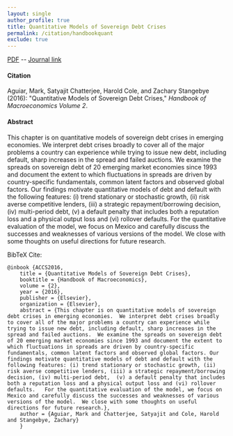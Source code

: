 ```yaml
---
layout: single 
author_profile: true 
title: Quantitative Models of Sovereign Debt Crises 
permalink: /citation/handbookquant
exclude: true
---
```


[PDF](https://markaguiar.github.io/files/accs_handbook.pdf) -- [Journal link](https://doi.org/10.1016/bs.hesmac.2016.04.005)
#### Citation

Aguiar, Mark, Satyajit Chatterjee,  Harold Cole, and Zachary Stangebye  (2016): "Quantitative Models of Sovereign Debt Crises," *Handbook of Macroeconomics Volume 2*.

#### Abstract

This chapter is on quantitative models of sovereign debt crises in emerging economies.  We interpret debt crises broadly to cover all of the major problems a country can experience while trying to issue new debt, including default, sharp increases in the spread and failed auctions.  We examine the spreads on sovereign debt of 20 emerging market economies since 1993 and document the extent to which fluctuations in spreads are driven by country-specific fundamentals, common latent factors and observed global factors. Our findings motivate quantitative models of debt and default with the following features: (i) trend stationary or stochastic growth, (ii) risk averse competitive lenders, (iii) a strategic repayment/borrowing decision, (iv) multi-period debt,  (v) a default penalty that includes both a reputation loss and a physical output loss and (vi) rollover defaults.   For the quantitative evaluation of the model, we focus on Mexico and carefully discuss the successes and weaknesses of various versions of the model.  We close with some thoughts on useful directions for future research.

BibTeX Cite:

	@inbook {ACCS2016,
		title = {Quantitative Models of Sovereign Debt Crises},
		booktitle = {Handbook of Macroeconomics},
		volume = {2},
		year = {2016},
		publisher = {Elsevier},
		organization = {Elsevier},
		abstract = {This chapter is on quantitative models of sovereign debt crises in emerging economies.  We interpret debt crises broadly to cover all of the major problems a country can experience while trying to issue new debt, including default, sharp increases in the spread and failed auctions.  We examine the spreads on sovereign debt of 20 emerging market economies since 1993 and document the extent to which fluctuations in spreads are driven by country-specific fundamentals, common latent factors and observed global factors. Our findings motivate quantitative models of debt and default with the following features: (i) trend stationary or stochastic growth, (ii) risk averse competitive lenders, (iii) a strategic repayment/borrowing decision, (iv) multi-period debt,  (v) a default penalty that includes both a reputation loss and a physical output loss and (vi) rollover defaults.   For the quantitative evaluation of the model, we focus on Mexico and carefully discuss the successes and weaknesses of various versions of the model.  We close with some thoughts on useful directions for future research.},
		author = {Aguiar, Mark and Chatterjee, Satyajit and Cole, Harold and Stangebye, Zachary}
		}